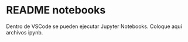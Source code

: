 # README notebooks

Dentro de VSCode se pueden ejecutar Jupyter Notebooks. Coloque aquí archivos ipynb.
